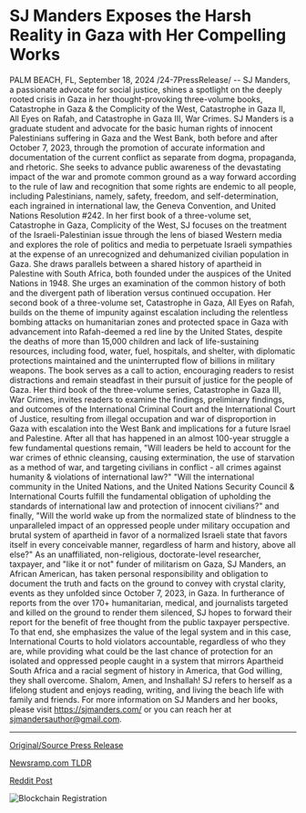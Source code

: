 # SJ Manders Exposes the Harsh Reality in Gaza with Her Compelling Works

PALM BEACH, FL, September 18, 2024 /24-7PressRelease/ -- SJ Manders, a passionate advocate for social justice, shines a spotlight on the deeply rooted crisis in Gaza in her thought-provoking three-volume books, Catastrophe in Gaza & the Complicity of the West, Catastrophe in Gaza II, All Eyes on Rafah, and Catastrophe in Gaza III, War Crimes. SJ Manders is a graduate student and advocate for the basic human rights of innocent Palestinians suffering in Gaza and the West Bank, both before and after October 7, 2023, through the promotion of accurate information and documentation of the current conflict as separate from dogma, propaganda, and rhetoric. She seeks to advance public awareness of the devastating impact of the war and promote common ground as a way forward according to the rule of law and recognition that some rights are endemic to all people, including Palestinians, namely, safety, freedom, and self-determination, each ingrained in international law, the Geneva Convention, and United Nations Resolution #242. In her first book of a three-volume set, Catastrophe in Gaza, Complicity of the West, SJ focuses on the treatment of the Israeli-Palestinian issue through the lens of biased Western media and explores the role of politics and media to perpetuate Israeli sympathies at the expense of an unrecognized and dehumanized civilian population in Gaza. She draws parallels between a shared history of apartheid in Palestine with South Africa, both founded under the auspices of the United Nations in 1948. She urges an examination of the common history of both and the divergent path of liberation versus continued occupation.   Her second book of a three-volume set, Catastrophe in Gaza, All Eyes on Rafah, builds on the theme of impunity against escalation including the relentless bombing attacks on humanitarian zones and protected space in Gaza with advancement into Rafah-deemed a red line by the United States, despite the deaths of more than 15,000 children and lack of life-sustaining resources, including food, water, fuel, hospitals, and shelter, with diplomatic protections maintained and the uninterrupted flow of billions in military weapons. The book serves as a call to action, encouraging readers to resist distractions and remain steadfast in their pursuit of justice for the people of Gaza. Her third book of the three-volume series, Catastrophe in Gaza III, War Crimes, invites readers to examine the findings, preliminary findings, and outcomes of the International Criminal Court and the International Court of Justice, resulting from illegal occupation and war of disproportion in Gaza with escalation into the West Bank and implications for a future Israel and Palestine. After all that has happened in an almost 100-year struggle a few fundamental questions remain, "Will leaders be held to account for the war crimes of ethnic cleansing, causing extermination, the use of starvation as a method of war, and targeting civilians in conflict - all crimes against humanity & violations of international law?" "Will the international community in the United Nations, and the United Nations Security Council & International Courts fulfill the fundamental obligation of upholding the standards of international law and protection of innocent civilians?" and finally, "Will the world wake up from the normalized state of blindness to the unparalleled impact of an oppressed people under military occupation and brutal system of apartheid in favor of a normalized Israeli state that favors itself in every conceivable manner, regardless of harm and history, above all else?"   As an unaffiliated, non-religious, doctorate-level researcher, taxpayer, and "like it or not" funder of militarism on Gaza, SJ Manders, an African American, has taken personal responsibility and obligation to document the truth and facts on the ground to convey with crystal clarity, events as they unfolded since October 7, 2023, in Gaza. In furtherance of reports from the over 170+ humanitarian, medical, and journalists targeted and killed on the ground to render them silenced, SJ hopes to forward their report for the benefit of free thought from the public taxpayer perspective. To that end, she emphasizes the value of the legal system and in this case, International Courts to hold violators accountable, regardless of who they are, while providing what could be the last chance of protection for an isolated and oppressed people caught in a system that mirrors Apartheid South Africa and a racial segment of history in America, that God willing, they shall overcome. Shalom, Amen, and Inshallah!   SJ refers to herself as a lifelong student and enjoys reading, writing, and living the beach life with family and friends. For more information on SJ Manders and her books, please visit https://sjmanders.com/ or you can reach her at sjmandersauthor@gmail.com. 

---

[Original/Source Press Release](https://www.24-7pressrelease.com/press-release/514425/sj-manders-exposes-the-harsh-reality-in-gaza-with-her-compelling-works)
                    

[Newsramp.com TLDR](None) 



[Reddit Post](https://www.reddit.com/r/newsramp/comments/1fjmzd0/passionate_advocate_shines_spotlight_on_crisis_in/) 



![Blockchain Registration](https://cdn.newsramp.app/24-7PressRelease/qrcode/249/18/pintQd5l.webp)
